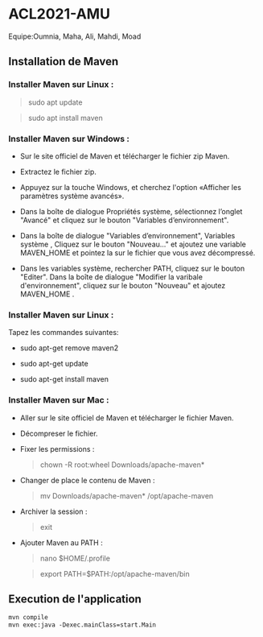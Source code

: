 # ACL2021-AMU


Equipe:Oumnia, Maha, Ali, Mahdi, Moad


## Installation de Maven

### Installer Maven sur Linux :
>sudo apt update

>sudo apt install maven


### Installer Maven sur Windows :

* Sur le site officiel de Maven et télécharger le fichier zip Maven.

* Extractez le fichier zip.

* Appuyez sur la touche Windows, et cherchez l'option «Afficher les paramètres système avancés». 

* Dans la boîte de dialogue Propriétés système, sélectionnez l’onglet "Avancé" et cliquez sur le bouton "Variables d’environnement".

* Dans la boîte de dialogue "Variables d’environnement", Variables système , Cliquez sur le bouton "Nouveau..." et ajoutez une variable MAVEN_HOME et pointez la sur le fichier que vous avez décompressé.

* Dans les variables système, rechercher PATH, cliquez sur le bouton "Editer". Dans la boîte de dialogue "Modifier la varibale d'environnement", cliquez sur le bouton "Nouveau" et ajoutez MAVEN_HOME .


### Installer Maven sur Linux :
Tapez les commandes suivantes:

* sudo apt-get remove maven2

* sudo apt-get update

* sudo apt-get install maven


### Installer Maven sur Mac :

* Aller sur le site officiel de Maven et télécharger le fichier Maven.

* Décompreser le fichier.

* Fixer les permissions :
    >chown -R root:wheel Downloads/apache-maven*

* Changer de place le contenu de Maven :
    >mv Downloads/apache-maven* /opt/apache-maven

* Archiver la session :
    >exit

* Ajouter Maven au PATH :
    >nano $HOME/.profile
    
    >export PATH=$PATH:/opt/apache-maven/bin
    
## Execution de l'application

```p
mvn compile
mvn exec:java -Dexec.mainClass=start.Main
```

 
